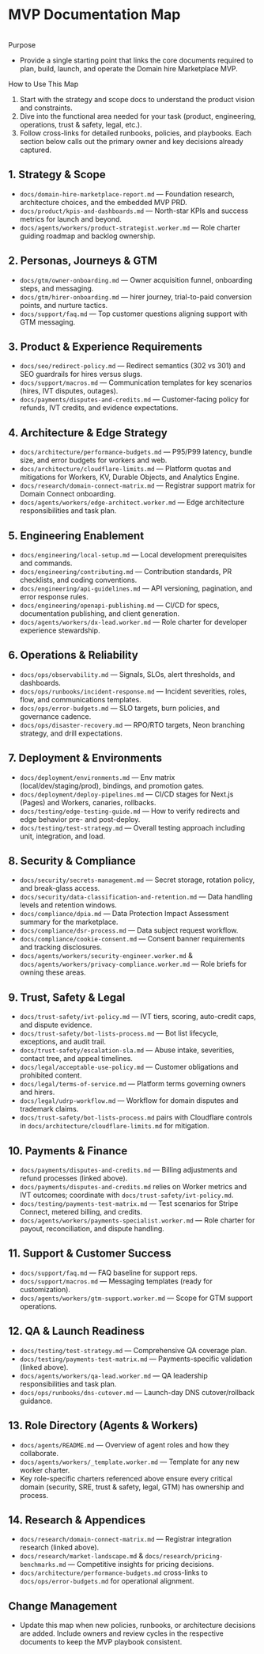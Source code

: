 # MVP Documentation Map
\
Purpose
- Provide a single starting point that links the core documents required to plan, build, launch, and operate the Domain hire Marketplace MVP.

How to Use This Map
1. Start with the strategy and scope docs to understand the product vision and constraints.
2. Dive into the functional area needed for your task (product, engineering, operations, trust & safety, legal, etc.).
3. Follow cross-links for detailed runbooks, policies, and playbooks. Each section below calls out the primary owner and key decisions already captured.

## 1. Strategy & Scope
- `docs/domain-hire-marketplace-report.md` — Foundation research, architecture choices, and the embedded MVP PRD.
- `docs/product/kpis-and-dashboards.md` — North-star KPIs and success metrics for launch and beyond.
- `docs/agents/workers/product-strategist.worker.md` — Role charter guiding roadmap and backlog ownership.

## 2. Personas, Journeys & GTM
- `docs/gtm/owner-onboarding.md` — Owner acquisition funnel, onboarding steps, and messaging.
- `docs/gtm/hirer-onboarding.md` — hirer journey, trial-to-paid conversion points, and nurture tactics.
- `docs/support/faq.md` — Top customer questions aligning support with GTM messaging.

## 3. Product & Experience Requirements
- `docs/seo/redirect-policy.md` — Redirect semantics (302 vs 301) and SEO guardrails for hires versus slugs.
- `docs/support/macros.md` — Communication templates for key scenarios (hires, IVT disputes, outages).
- `docs/payments/disputes-and-credits.md` — Customer-facing policy for refunds, IVT credits, and evidence expectations.

## 4. Architecture & Edge Strategy
- `docs/architecture/performance-budgets.md` — P95/P99 latency, bundle size, and error budgets for workers and web.
- `docs/architecture/cloudflare-limits.md` — Platform quotas and mitigations for Workers, KV, Durable Objects, and Analytics Engine.
- `docs/research/domain-connect-matrix.md` — Registrar support matrix for Domain Connect onboarding.
- `docs/agents/workers/edge-architect.worker.md` — Edge architecture responsibilities and task plan.

## 5. Engineering Enablement
- `docs/engineering/local-setup.md` — Local development prerequisites and commands.
- `docs/engineering/contributing.md` — Contribution standards, PR checklists, and coding conventions.
- `docs/engineering/api-guidelines.md` — API versioning, pagination, and error response rules.
- `docs/engineering/openapi-publishing.md` — CI/CD for specs, documentation publishing, and client generation.
- `docs/agents/workers/dx-lead.worker.md` — Role charter for developer experience stewardship.

## 6. Operations & Reliability
- `docs/ops/observability.md` — Signals, SLOs, alert thresholds, and dashboards.
- `docs/ops/runbooks/incident-response.md` — Incident severities, roles, flow, and communications templates.
- `docs/ops/error-budgets.md` — SLO targets, burn policies, and governance cadence.
- `docs/ops/disaster-recovery.md` — RPO/RTO targets, Neon branching strategy, and drill expectations.

## 7. Deployment & Environments
- `docs/deployment/environments.md` — Env matrix (local/dev/staging/prod), bindings, and promotion gates.
- `docs/deployment/deploy-pipelines.md` — CI/CD stages for Next.js (Pages) and Workers, canaries, rollbacks.
- `docs/testing/edge-testing-guide.md` — How to verify redirects and edge behavior pre- and post-deploy.
- `docs/testing/test-strategy.md` — Overall testing approach including unit, integration, and load.

## 8. Security & Compliance
- `docs/security/secrets-management.md` — Secret storage, rotation policy, and break-glass access.
- `docs/security/data-classification-and-retention.md` — Data handling levels and retention windows.
- `docs/compliance/dpia.md` — Data Protection Impact Assessment summary for the marketplace.
- `docs/compliance/dsr-process.md` — Data subject request workflow.
- `docs/compliance/cookie-consent.md` — Consent banner requirements and tracking disclosures.
- `docs/agents/workers/security-engineer.worker.md` & `docs/agents/workers/privacy-compliance.worker.md` — Role briefs for owning these areas.

## 9. Trust, Safety & Legal
- `docs/trust-safety/ivt-policy.md` — IVT tiers, scoring, auto-credit caps, and dispute evidence.
- `docs/trust-safety/bot-lists-process.md` — Bot list lifecycle, exceptions, and audit trail.
- `docs/trust-safety/escalation-sla.md` — Abuse intake, severities, contact tree, and appeal timelines.
- `docs/legal/acceptable-use-policy.md` — Customer obligations and prohibited content.
- `docs/legal/terms-of-service.md` — Platform terms governing owners and hirers.
- `docs/legal/udrp-workflow.md` — Workflow for domain disputes and trademark claims.
- `docs/trust-safety/bot-lists-process.md` pairs with Cloudflare controls in `docs/architecture/cloudflare-limits.md` for mitigation.

## 10. Payments & Finance
- `docs/payments/disputes-and-credits.md` — Billing adjustments and refund processes (linked above).
- `docs/payments/disputes-and-credits.md` relies on Worker metrics and IVT outcomes; coordinate with `docs/trust-safety/ivt-policy.md`.
- `docs/testing/payments-test-matrix.md` — Test scenarios for Stripe Connect, metered billing, and credits.
- `docs/agents/workers/payments-specialist.worker.md` — Role charter for payout, reconciliation, and dispute handling.

## 11. Support & Customer Success
- `docs/support/faq.md` — FAQ baseline for support reps.
- `docs/support/macros.md` — Messaging templates (ready for customization).
- `docs/agents/workers/gtm-support.worker.md` — Scope for GTM support operations.

## 12. QA & Launch Readiness
- `docs/testing/test-strategy.md` — Comprehensive QA coverage plan.
- `docs/testing/payments-test-matrix.md` — Payments-specific validation (linked above).
- `docs/agents/workers/qa-lead.worker.md` — QA leadership responsibilities and task plan.
- `docs/ops/runbooks/dns-cutover.md` — Launch-day DNS cutover/rollback guidance.

## 13. Role Directory (Agents & Workers)
- `docs/agents/README.md` — Overview of agent roles and how they collaborate.
- `docs/agents/workers/_template.worker.md` — Template for any new worker charter.
- Key role-specific charters referenced above ensure every critical domain (security, SRE, trust & safety, legal, GTM) has ownership and process.

## 14. Research & Appendices
- `docs/research/domain-connect-matrix.md` — Registrar integration research (linked above).
- `docs/research/market-landscape.md` & `docs/research/pricing-benchmarks.md` — Competitive insights for pricing decisions.
- `docs/architecture/performance-budgets.md` cross-links to `docs/ops/error-budgets.md` for operational alignment.

## Change Management
- Update this map when new policies, runbooks, or architecture decisions are added. Include owners and review cycles in the respective documents to keep the MVP playbook consistent.
